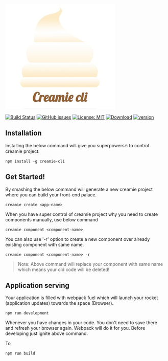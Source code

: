 ![creamie](https://raw.githubusercontent.com/Haribalajiravi/creamie-cli/master/creamie-title.jpg)

[![Build Status](https://travis-ci.org/Haribalajiravi/creamie-cli.svg?branch=master)](https://travis-ci.org/Haribalajiravi/creamie-cli) [![GitHub issues](https://img.shields.io/github/issues/Haribalajiravi/creamie-cli)](https://github.com/Haribalajiravi/creamie-cli/issues) [![License: MIT](https://img.shields.io/badge/License-MIT-yellow.svg)](https://opensource.org/licenses/MIT) [![Download](https://img.shields.io/npm/dt/creamie-cli.svg)](https://npmcharts.com/compare/creamie-cli?minimal=true) [![version](https://img.shields.io/npm/v/creamie-cli.svg)](https://www.npmjs.com/package/creamie-cli)

## Installation
Installing the below command will give you superpowers🔥 to control creamie project.

    npm install -g creamie-cli

## Get Started!
By smashing the below command will generate a new creamie project where you can build your front-end palace.

    creamie create <app-name>

When you have super control of creamie project why you need to create components manually, use below command

    creamie component <component-name>
You can also use '-r' option to create a new component over already existing component with same name.

    creamie component <component-name> -r

> Note: Above command will replace your component with same name which means your old code will be deleted!

## Application serving
Your application is filled with webpack fuel which will launch your rocket (application updates) towards the space (Browser). 

    npm run development
Whenever you have changes in your code. You don't need to save there and refresh your browser again. Webpack will do it for you. Before developing just ignite above command.

To 

    npm run build


<!--stackedit_data:
eyJoaXN0b3J5IjpbMTM1MjI0OTgwLC00MjExMDY0NzAsLTEyMz
cxNzE4ODgsLTk0NjkwMTU3MSwtNzgwOTIxOTMwLDgwNDg4OTI2
NiwtMTMxNTU0NzEyNywtNzI2MzE0Mzg2LC03MjQxOTM5MDgsLT
Q1OTE0MTAxNl19
-->